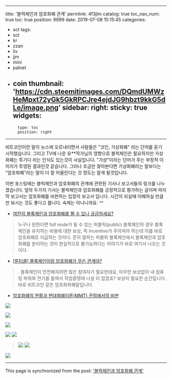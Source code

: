 
---
title: '블럭체인과 암호화폐 관계'
permlink: 4f3jlm
catalog: true
toc_nav_num: true
toc: true
position: 9999
date: 2019-07-08 15:15:45
categories:
- sct
tags:
- sct
- kr
- zzan
- liv
- jjm
- mini
- palnet
- coin
thumbnail: 'https://cdn.steemitimages.com/DQmdUMWzHeMpxt72yGk5GkRPCJre4ejdJG9hbzt9kkG5dLe/image.png'
sidebar:
    right:
        sticky: true
widgets:
    -
        type: toc
        position: right
---


비트코인이란 말이 뉴스에 오르내리면서 사람들은 "코인, 가상화폐" 라는 단어를 듣기 시작했습니다. 
그리고 TV에 나온 유**작가님의 영향으로 블럭체인은 필요하지만 가상화폐는 투기다 라는 인식도 있는것이 사실입니다. "가상"이라는 단어가 주는 부정적 이미지가 투영된 결과인것 같습니다. 그러나 조금만 찾아본다면 가상화폐라는 말보다는 "암호화폐"라는 말이 더 잘 어울린다는 것 정도는 알게 될것입니다. 

이번 포스팅에는 블럭체인과 암호화폐의 관계에 관련된 기사나 보고서들의 링크를 나누겠습니다. 
앞의 두가지 기사는 블럭체인과 암호화폐를 긍정적으로 평가하는 글이며 마지막 보고서는 암호화폐를 비판하는 입장의 보고서 입니다. 시간이 되실때 이해하실 만큼만 보시는 것도 좋다고 봅니다. 숙제는 아니니까요. ^^

- [여전히 블록체인과 암호화폐를 뗄 수 있나 궁금하세요?](https://www.coindeskkorea.com/%EC%97%AC%EC%A0%84%ED%9E%88-%EB%B8%94%EB%A1%9D%EC%B2%B4%EC%9D%B8%EA%B3%BC-%EC%95%94%ED%98%B8%ED%99%94%ED%8F%90%EB%A5%BC-%EB%97%84-%EC%88%98-%EC%9E%88%EB%82%98-%EA%B6%81%EA%B8%88%ED%95%98%EC%84%B8/)
>누구나 원한다면 full node가 될 수 있는 퍼블릭(public) 블록체인의 경우 블록체인을 유지하는 비용에 대한 보상, 즉 incentive가 주어져야 하는데 이를 바로 암호화폐로 지급하는 것이다. 흔히 말하는 퍼블릭 블록체인에서 블록체인과 암호화폐를 분리하는 것이 현실적으로 불가능하다는 이야기가 바로 여기서 나오는 것이다.

- [[툰티클] 블록체인이랑 암호화폐가 무슨 관계야?](https://byline.network/2018/03/22-10/)
>. 블록체인이 안전해지려면 많은 참여자가 필요한데요, 아무런 보상없이 내 컴퓨팅 파워와 전기를 들여서 작업증명에 나설 리 없겠죠? 보상이 필요한 순간입니다. 바로 비트코인 같은 암호화화폐말입니다.

- 	[암호화폐의 현황과 현대화폐이론(MMT) 관점에서의 비판](http://www.gri.re.kr/%EC%97%B0%EA%B5%AC%EB%B3%B4%EA%B3%A0%EC%84%9C/?brno=12021&prno=5913)

![](https://cdn.steemitimages.com/DQmdUMWzHeMpxt72yGk5GkRPCJre4ejdJG9hbzt9kkG5dLe/image.png)

![](https://cdn.steemitimages.com/DQmeHgJdmc3pEQPHegaWqPpy7Azeu7uRVX9nu3C2BsJpux6/image.png)


![](https://cdn.steemitimages.com/DQmd3Qa2RERDUzUgGcPaUhpQjtnynq5ux8YmRfArrHsXyxS/image.png)

![](https://cdn.steemitimages.com/DQmcJmqTiFdgBWPhPxbvAKdEeWVaAnEVww8yEjZR4kp2FTT/image.png)
![](https://cdn.steemitimages.com/DQmXBPmwZdMYbtTeVyDZDdFicY73bAPb2Reky7Xuv9NtBVZ/image.png)

>![](https://cdn.steemitimages.com/DQmcDTFxrRYmVYgGzRjZxCcqnEFUub5peeU7EBquHVSMnfr/image.png)
>![](https://cdn.steemitimages.com/DQmcqAeqG64yKGVEpGYpjRx2WcRbjRua4RFSzTjJUCNhMW2/image.png)

![](https://cdn.steemitimages.com/DQmPVumPudDfTSAoBfjnHjxN1gH86aRrWhtarHwHWbkf4cu/image.png)

- - -

This page is synchronized from the post: ['블럭체인과 암호화폐 관계'](https://steemit.com/@kingbit/4f3jlm)

